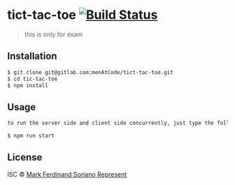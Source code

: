 # tict-tac-toe  [![Build Status](https://travis-ci.org/menAtCode/tict-tac-toe.svg?branch=master)](https://travis-ci.org/menAtCode/tict-tac-toe)

> this is only for exam

## Installation

```sh
$ git clone git@gitlab.com:menAtCode/tict-tac-toe.git
$ cd tic-tac-toe
$ npm install
```

## Usage

```sh
to run the server side and client side concurrently, just type the following command:

$ npm run start

```



## License

ISC © [Mark Ferdinand Soriano Represent](https://gitlab.com/menAtCode/tict-tac-toe)
